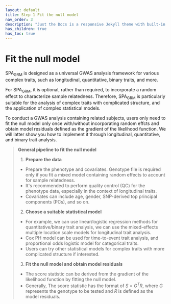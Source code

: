 ```yaml
---
layout: default
title: Step 1 Fit the null model
nav_order: 3
description: "Just the Docs is a responsive Jekyll theme with built-in search that is easily customizable and hosted on GitHub Pages."
has_children: true
has_toc: true
---
```


# Fit the null model

SPA<sub>GRM</sub> is designed as a universal GWAS analysis framework for various complex traits, such as longitudinal, quantitative, binary traits, and more. 

For SPA<sub>GRM</sub>, it is optional, rather than required, to incorporate a random effect to characterize sample relatedness. Therefore, SPA<sub>GRM</sub> is particularly suitable for the analysis of complex traits with complicated structure, and the application of complex statistical models.

To conduct a GWAS analysis containing related subjects, users only need to fit the null model only once with/without incorporating random effcts and obtain model residuals defined as the gradient of the likelihood function. We will latter show you how to implement it through longitudinal, quantitative, and binary trait analysis.

> **General pipeline to fit the null model**  
> 1. **Prepare the data**  
> - Prepare the phenotype and covariates. Genotype file is required only if you fit a mixed model containing random effects to account for sample relatedness.  
> - It's recommended to perform quality control (QC) for the phenotype data, especially in the context of longitudinal traits.  
> - Covariates can include age, gender, SNP-derived top principal components (PCs), and so on.  
> 2. **Choose a suitable statistical model**  
> - For example, we can use linear/logistic regression methods for quantitative/binary trait analysis, we can use the mixed-effects multiple location scale models for longitudinal trait analysis.
> - Cox PH model can be used for time-to-event trait analysis, and proportional odds logistic model for categorical traits. 
> - Users can try other statistical models for complex traits with more complicated structure if interested.
> 3. **Fit the null model and obtain model residuals**
> - The score statistic can be derived from the gradient of the likelihood function by fitting the null model. 
> - Generally, The score statistic has the format of _S_ = _G<sup>T</sup>R_, where _G_ represents the genotype to be tested and _R_ is defined as the model residuals.